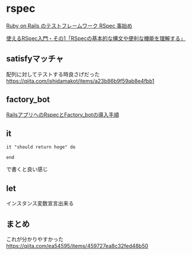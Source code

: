 # rspec
[Ruby on Rails のテストフレームワーク RSpec 事始め](https://qiita.com/tatsurou313/items/c923338d2e3c07dfd9ee)

[使えるRSpec入門・その1「RSpecの基本的な構文や便利な機能を理解する」](https://qiita.com/jnchito/items/42193d066bd61c740612)

## satisfyマッチャ
配列に対してテストする時良さげだった  
https://qiita.com/ishidamakot/items/a23b86b9f59ab8e4fbb1

## factory_bot
[RailsアプリへのRspecとFactory_botの導入手順](https://qiita.com/Ushinji/items/522ed01c9c14b680222c)

## it
```
it "should return hoge" do

end
```
で書くと良い感じ

## let
インスタンス変数宣言出来る

## まとめ
これが分かりやすかった  
https://qiita.com/ea54595/items/459727ea8c32fed48b50